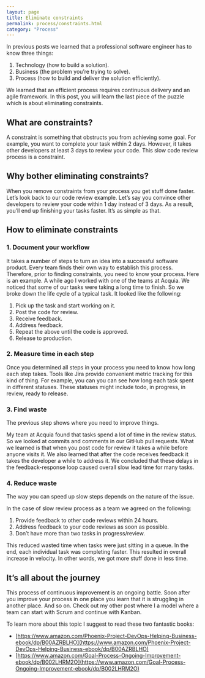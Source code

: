 ```yaml
---
layout: page
title: Eliminate constraints
permalink: process/constraints.html
category: "Process"
---
```


In previous posts we learned that a professional software engineer has to know three things:

1. Technology (how to build a solution).
2. Business (the problem you’re trying to solve).
3. Process (how to build and deliver the solution efficiently).

We learned that an efficient process requires continuous delivery and an agile framework. In this post, you will learn the last piece of the puzzle which is about eliminating constraints.

## What are constraints?

A constraint is something that obstructs you from achieving some goal. For example, you want to complete your task within 2 days. However, it takes other developers at least 3 days to review your code. This slow code review process is a constraint.

## Why bother eliminating constraints?

When you remove constraints from your process you get stuff done faster. Let’s look back to our code review example. Let’s say you convince other developers to review your code within 1 day instead of 3 days. As a result, you’ll end up finishing your tasks faster. It’s as simple as that.

## How to eliminate constraints

### 1. Document your workflow

It takes a number of steps to turn an idea into a successful software product. Every team finds their own way to establish this process. Therefore, prior to finding constraints, you need to know your process.
Here is an example. A while ago I worked with one of the teams at Acquia. We noticed that some of our tasks were taking a long time to finish. So we broke down the life cycle of a typical task. It looked like the following:

1. Pick up the task and start working on it.
2. Post the code for review.
3. Receive feedback.
4. Address feedback.
5. Repeat the above until the code is approved.
6. Release to production.

### 2. Measure time in each step

Once you determined all steps in your process you need to know how long each step takes. Tools like Jira provide convenient metric tracking for this kind of thing. For example, you can you can see how long each task spent in different statuses. These statuses might include todo, in progress, in review, ready to release.

### 3. Find waste

The previous step shows where you need to improve things.

My team at Acquia found that tasks spend a lot of time in the review status. So we looked at commits and comments in our GitHub pull requests. What we learned is that when you post code for review it takes a while before anyone visits it. We also learned that after the code receives feedback it takes the developer a while to address it. We concluded that these delays in the feedback-response loop caused overall slow lead time for many tasks.

### 4. Reduce waste

The way you can speed up slow steps depends on the nature of the issue.

In the case of slow review process as a team we agreed on the following:

1. Provide feedback to other code reviews within 24 hours.
2. Address feedback to your code reviews as soon as possible.
3. Don’t have more than two tasks in progress/review.

This reduced wasted time when tasks were just sitting in a queue. In the end, each individual task was completing faster. This resulted in overall increase in velocity. In other words, we got more stuff done in less time.

## It’s all about the journey

This process of continuous improvement is an ongoing battle. Soon after you improve your process in one place you learn that it is struggling in another place. And so on.
Check out my other post where I a model where a team can start with Scrum and continue with Kanban.

To learn more about this topic I suggest to read these two fantastic books:

* [https://www.amazon.com/Phoenix-Project-DevOps-Helping-Business-ebook/dp/B00AZRBLHO](https://www.amazon.com/Phoenix-Project-DevOps-Helping-Business-ebook/dp/B00AZRBLHO)
* [https://www.amazon.com/Goal-Process-Ongoing-Improvement-ebook/dp/B002LHRM2O](https://www.amazon.com/Goal-Process-Ongoing-Improvement-ebook/dp/B002LHRM2O)
